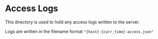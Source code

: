 <!---
  Copyright (c) Meta Platforms and its affiliates.
  This source code is licensed under the MIT license found in the
  LICENSE file in the root directory of this source tree.
-->

# Access Logs

This directory is used to hold any access logs written to the server.

Logs are written in the filename format `"{host}-{curr_time}-access.json"`